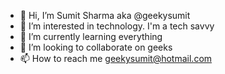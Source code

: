 - 👋 Hi, I’m Sumit Sharma aka @geekysumit
- 👀 I’m interested in technology. I'm a tech savvy
- 🌱 I’m currently learning everything
- 💞️ I’m looking to collaborate on geeks
- 📫 How to reach me geekysumit@hotmail.com

<!---
geekysumit/geekysumit is a ✨ special ✨ repository because its `README.md` (this file) appears on your GitHub profile.
You can click the Preview link to take a look at your changes.
--->
